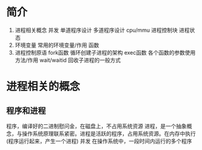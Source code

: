 # 简介
1. 进程相关概念
并发
单道程序设计
多道程序设计
cpu/mmu
进程控制块
进程状态
2. 环境变量
常用的环境变量/作用
函数
3. 进程控制原语
fork函数
循环创建子进程的架构
exec函数
各个函数的参数使用方法/作用
wait/waitid
回收子进程的一般方式

# 进程相关的概念
## 程序和进程
程序，编译好的二进制慰问金，在磁盘上，不占用系统资源
进程，是一个抽象概念，与操作系统原理联系紧密。进程是活跃的程序，占用系统资源。在内存中执行(程序运行起来，产生一个进程)
并发
在操作系统中，一段时间内运行的多个程序
